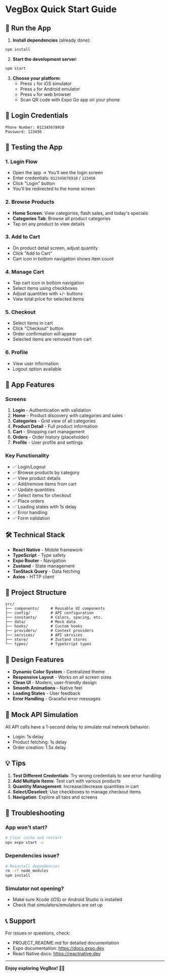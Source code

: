 # VegBox Quick Start Guide

## 🚀 Run the App

1. **Install dependencies** (already done):

```bash
npm install
```

2. **Start the development server**:

```bash
npm start
```

3. **Choose your platform**:
    - Press `i` for iOS simulator
    - Press `a` for Android emulator
    - Press `w` for web browser
    - Scan QR code with Expo Go app on your phone

## 🔐 Login Credentials

```
Phone Number: 012345678910
Password: 123456
```

## 🎯 Testing the App

### 1. Login Flow

-   Open the app → You'll see the login screen
-   Enter credentials: `012345678910` / `123456`
-   Click "Login" button
-   You'll be redirected to the home screen

### 2. Browse Products

-   **Home Screen**: View categories, flash sales, and today's specials
-   **Categories Tab**: Browse all product categories
-   Tap on any product to view details

### 3. Add to Cart

-   On product detail screen, adjust quantity
-   Click "Add to Cart"
-   Cart icon in bottom navigation shows item count

### 4. Manage Cart

-   Tap cart icon in bottom navigation
-   Select items using checkboxes
-   Adjust quantities with +/- buttons
-   View total price for selected items

### 5. Checkout

-   Select items in cart
-   Click "Checkout" button
-   Order confirmation will appear
-   Selected items are removed from cart

### 6. Profile

-   View user information
-   Logout option available

## 📱 App Features

### Screens

1. **Login** - Authentication with validation
2. **Home** - Product discovery with categories and sales
3. **Categories** - Grid view of all categories
4. **Product Detail** - Full product information
5. **Cart** - Shopping cart management
6. **Orders** - Order history (placeholder)
7. **Profile** - User profile and settings

### Key Functionality

-   ✅ Login/Logout
-   ✅ Browse products by category
-   ✅ View product details
-   ✅ Add/remove items from cart
-   ✅ Update quantities
-   ✅ Select items for checkout
-   ✅ Place orders
-   ✅ Loading states with 1s delay
-   ✅ Error handling
-   ✅ Form validation

## 🛠️ Technical Stack

-   **React Native** - Mobile framework
-   **TypeScript** - Type safety
-   **Expo Router** - Navigation
-   **Zustand** - State management
-   **TanStack Query** - Data fetching
-   **Axios** - HTTP client

## 📂 Project Structure

```
src/
├── components/     # Reusable UI components
├── config/         # API configuration
├── constants/      # Colors, spacing, etc.
├── data/           # Mock data
├── hooks/          # Custom hooks
├── providers/      # Context providers
├── services/       # API services
├── store/          # Zustand stores
└── types/          # TypeScript types
```

## 🎨 Design Features

-   **Dynamic Color System** - Centralized theme
-   **Responsive Layout** - Works on all screen sizes
-   **Clean UI** - Modern, user-friendly design
-   **Smooth Animations** - Native feel
-   **Loading States** - User feedback
-   **Error Handling** - Graceful error messages

## 🔄 Mock API Simulation

All API calls have a 1-second delay to simulate real network behavior:

-   Login: 1s delay
-   Product fetching: 1s delay
-   Order creation: 1.5s delay

## 💡 Tips

1. **Test Different Credentials**: Try wrong credentials to see error handling
2. **Add Multiple Items**: Test cart with various products
3. **Quantity Management**: Increase/decrease quantities in cart
4. **Select/Deselect**: Use checkboxes to manage checkout items
5. **Navigation**: Explore all tabs and screens

## 🐛 Troubleshooting

### App won't start?

```bash
# Clear cache and restart
npx expo start -c
```

### Dependencies issue?

```bash
# Reinstall dependencies
rm -rf node_modules
npm install
```

### Simulator not opening?

-   Make sure Xcode (iOS) or Android Studio is installed
-   Check that simulators/emulators are set up

## 📞 Support

For issues or questions, check:

-   PROJECT_README.md for detailed documentation
-   Expo documentation: https://docs.expo.dev
-   React Native docs: https://reactnative.dev

---

**Enjoy exploring VegBox! 🥬🛒**
